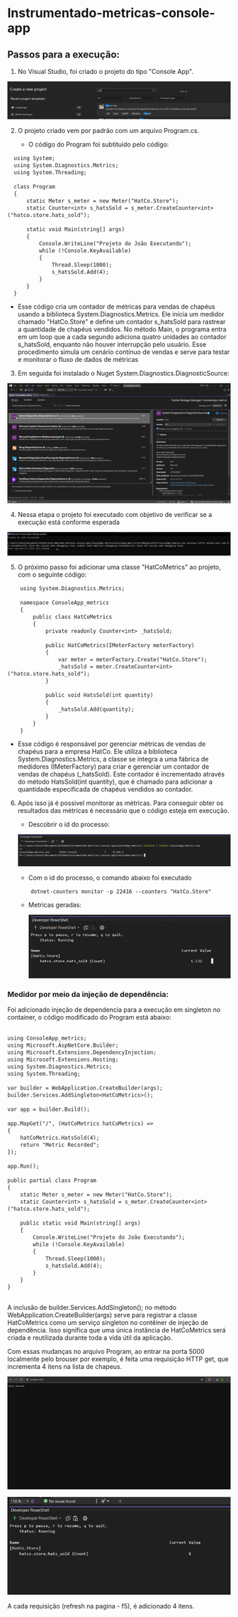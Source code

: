 # Instrumentado-metricas-console-app

## Passos para a execução:

1. No Visual Studio, foi criado o projeto do tipo "Console App".
   
![tipo_projeto](/Assets/tipo_projeto.png)

2. O projeto criado vem por padrão com um arquivo Program.cs.

   * O código do Program foi subtituido pelo código:
  
  ```
    using System;
    using System.Diagnostics.Metrics;
    using System.Threading;

    class Program
    {
        static Meter s_meter = new Meter("HatCo.Store");
        static Counter<int> s_hatsSold = s_meter.CreateCounter<int>("hatco.store.hats_sold");

        static void Main(string[] args)
        {
            Console.WriteLine("Projeto do João Executando");
            while (!Console.KeyAvailable)
            {
                Thread.Sleep(1000);
                s_hatsSold.Add(4);
            }
        }
    }
  
  ```

   * Esse código cria um contador de métricas para vendas de chapéus usando a biblioteca System.Diagnostics.Metrics. Ele inicia um medidor chamado "HatCo.Store" e define um contador s_hatsSold para rastrear a quantidade de chapéus vendidos. No método Main, o programa entra em um loop que a cada segundo adiciona quatro unidades ao contador s_hatsSold, enquanto não houver interrupção pelo usuário. Esse procedimento simula um cenário contínuo de vendas e serve para testar e monitorar o fluxo de dados de métricas

3. Em seguida foi instalado o Nuget System.Diagnostics.DiagnosticSource:

  ![tipo_projeto](/Assets/nuget_DiagnosticSource.png)

4. Nessa etapa o projeto foi executado com objetivo de verificar se a execução está conforme esperada

  ![tipo_projeto](/Assets/projeto_executando.png)


5. O próximo passo foi adicionar uma classe "HatCoMetrics" ao projeto, com o seguinte código:

```
    using System.Diagnostics.Metrics;

    namespace ConsoleApp_metrics
    {
        public class HatCoMetrics
        {
            private readonly Counter<int> _hatsSold;

            public HatCoMetrics(IMeterFactory meterFactory)
            {
                var meter = meterFactory.Create("HatCo.Store");
                _hatsSold = meter.CreateCounter<int>("hatco.store.hats_sold");
            }

            public void HatsSold(int quantity)
            {
                _hatsSold.Add(quantity);
            }
        }
    }
```

  * Esse código é responsável por gerenciar métricas de vendas de chapéus para a empresa HatCo. Ele utiliza a biblioteca System.Diagnostics.Metrics, a classe se integra a uma fábrica de medidores (IMeterFactory) para criar e gerenciar um contador de vendas de chapéus (_hatsSold). Este contador é incrementado através do método HatsSold(int quantity), que é chamado para adicionar a quantidade especificada de chapéus vendidos ao contador. 


6. Após isso já é possivel monitorar as métricas. Para conseguir obter os resultados das métricas é necessário que o código esteja em execução.

   * Descobrir o id do processo:

    ![id_processo](/Assets/id_processo.png)

    * Com o id do processo, o comando abaixo foi executado
  
    
    ```
        dotnet-counters monitor -p 22416 --counters "HatCo.Store"
    ```

    * Metricas geradas:
  
      ![metrica_01](/Assets/metricas_geradas.png)


### Medidor por meio da injeção de dependência:

Foi adicionado injeção de dependencia para a execução em singleton no container, o código modificado do Program está abaixo:


```

using ConsoleApp_metrics;
using Microsoft.AspNetCore.Builder;
using Microsoft.Extensions.DependencyInjection;
using Microsoft.Extensions.Hosting;
using System.Diagnostics.Metrics;
using System.Threading;

var builder = WebApplication.CreateBuilder(args);
builder.Services.AddSingleton<HatCoMetrics>();

var app = builder.Build();

app.MapGet("/", (HatCoMetrics hatCoMetrics) =>
{
    hatCoMetrics.HatsSold(4);
    return "Metric Recorded";
});

app.Run();

public partial class Program
{
    static Meter s_meter = new Meter("HatCo.Store");
    static Counter<int> s_hatsSold = s_meter.CreateCounter<int>("hatco.store.hats_sold");

    public static void Main(string[] args)
    {
        Console.WriteLine("Projeto do João Executando");
        while (!Console.KeyAvailable)
        {
            Thread.Sleep(1000);
            s_hatsSold.Add(4);
        }
    }
}


```

 A inclusão de builder.Services.AddSingleton<HatCoMetrics>(); no método WebApplication.CreateBuilder(args) serve para registrar a classe HatCoMetrics como um serviço singleton no contêiner de injeção de dependência. Isso significa que uma única instância de HatCoMetrics será criada e reutilizada durante toda a vida útil da aplicação.

 Com essas mudanças no arquivo Program, ao entrar na porta 5000 localmente pelo brouser por exemplo, é feita uma requisição HTTP get, que incrementa 4 itens na lista de chapeus.

![localhost](/Assets/localhost.png)

![localhost](/Assets/contador_executando_com_local.png)

A cada requisição (refresh na pagina - f5), é adicionado 4 itens.